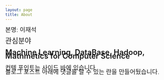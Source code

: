 ```yaml
---
layout: page
title: About
---
```


<div style="font-size: 1.2rem; font-weight:270; line-height: 0.8rem;">

본명: 이재석 <br>

<p style="font-size: 1.4rem; font-weight: 300">관심분야</p>
<p class="message" style="font-size: 1.5rem; font-weight: 600">
Machine Learning, DataBase, Hadoop, Mathmetics for Computer Science
</p>

컨텍 포인트는 사이드 바에 있습니다.<br>
블로그 포스트 아래에 댓글을 달 수 있는 란을 만들어뒀습니다. 

</div>